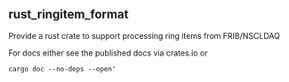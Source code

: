 ## rust_ringitem_format

Provide a rust crate to support processing ring items from
FRIB/NSCLDAQ

For docs either see the published docs via crates.io or

```
cargo doc --no-deps --open'
```
